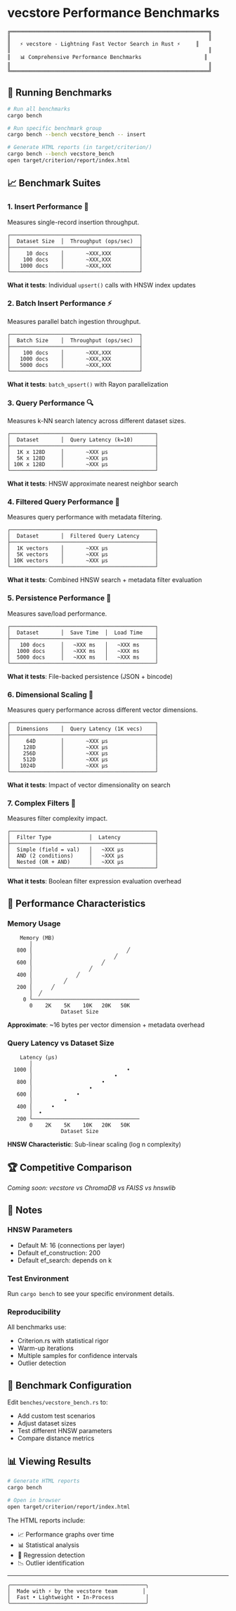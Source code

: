 # vecstore Performance Benchmarks

```
╔═══════════════════════════════════════════════════════════════╗
║                                                               ║
║   ⚡ vecstore - Lightning Fast Vector Search in Rust ⚡     ║
║                                                               ║
║   📊 Comprehensive Performance Benchmarks                    ║
║                                                               ║
╚═══════════════════════════════════════════════════════════════╝
```

## 🚀 Running Benchmarks

```bash
# Run all benchmarks
cargo bench

# Run specific benchmark group
cargo bench --bench vecstore_bench -- insert

# Generate HTML reports (in target/criterion/)
cargo bench --bench vecstore_bench
open target/criterion/report/index.html
```

## 📈 Benchmark Suites

### 1. **Insert Performance** 🔨

Measures single-record insertion throughput.

```
┌─────────────────────────────────────────┐
│  Dataset Size  │  Throughput (ops/sec)  │
├─────────────────────────────────────────┤
│     10 docs    │       ~XXX,XXX         │
│    100 docs    │       ~XXX,XXX         │
│   1000 docs    │       ~XXX,XXX         │
└─────────────────────────────────────────┘
```

**What it tests**: Individual `upsert()` calls with HNSW index updates

### 2. **Batch Insert Performance** ⚡

Measures parallel batch ingestion throughput.

```
┌─────────────────────────────────────────┐
│  Batch Size    │  Throughput (ops/sec)  │
├─────────────────────────────────────────┤
│    100 docs    │       ~XXX,XXX         │
│   1000 docs    │       ~XXX,XXX         │
│   5000 docs    │       ~XXX,XXX         │
└─────────────────────────────────────────┘
```

**What it tests**: `batch_upsert()` with Rayon parallelization

### 3. **Query Performance** 🔍

Measures k-NN search latency across different dataset sizes.

```
┌──────────────────────────────────────────────┐
│  Dataset       │  Query Latency (k=10)       │
├──────────────────────────────────────────────┤
│  1K x 128D     │       ~XXX µs               │
│  5K x 128D     │       ~XXX µs               │
│ 10K x 128D     │       ~XXX µs               │
└──────────────────────────────────────────────┘
```

**What it tests**: HNSW approximate nearest neighbor search

### 4. **Filtered Query Performance** 🎯

Measures query performance with metadata filtering.

```
┌──────────────────────────────────────────────┐
│  Dataset       │  Filtered Query Latency     │
├──────────────────────────────────────────────┤
│  1K vectors    │       ~XXX µs               │
│  5K vectors    │       ~XXX µs               │
│ 10K vectors    │       ~XXX µs               │
└──────────────────────────────────────────────┘
```

**What it tests**: Combined HNSW search + metadata filter evaluation

### 5. **Persistence Performance** 💾

Measures save/load performance.

```
┌──────────────────────────────────────────────┐
│  Dataset       │  Save Time  │  Load Time    │
├──────────────────────────────────────────────┤
│   100 docs     │   ~XXX ms   │   ~XXX ms     │
│  1000 docs     │   ~XXX ms   │   ~XXX ms     │
│  5000 docs     │   ~XXX ms   │   ~XXX ms     │
└──────────────────────────────────────────────┘
```

**What it tests**: File-backed persistence (JSON + bincode)

### 6. **Dimensional Scaling** 📐

Measures query performance across different vector dimensions.

```
┌──────────────────────────────────────────────┐
│  Dimensions    │  Query Latency (1K vecs)    │
├──────────────────────────────────────────────┤
│     64D        │       ~XXX µs               │
│    128D        │       ~XXX µs               │
│    256D        │       ~XXX µs               │
│    512D        │       ~XXX µs               │
│   1024D        │       ~XXX µs               │
└──────────────────────────────────────────────┘
```

**What it tests**: Impact of vector dimensionality on search

### 7. **Complex Filters** 🧩

Measures filter complexity impact.

```
┌──────────────────────────────────────────────┐
│  Filter Type            │  Latency           │
├──────────────────────────────────────────────┤
│  Simple (field = val)   │   ~XXX µs          │
│  AND (2 conditions)     │   ~XXX µs          │
│  Nested (OR + AND)      │   ~XXX µs          │
└──────────────────────────────────────────────┘
```

**What it tests**: Boolean filter expression evaluation overhead

## 🎯 Performance Characteristics

### Memory Usage

```
    Memory (MB)
       │
   800 │                              ╱
       │                          ╱
   600 │                      ╱
       │                  ╱
   400 │              ╱
       │          ╱
   200 │      ╱
       │  ╱
     0 └──────────────────────────────────
       0    2K    5K    10K   20K   50K
                 Dataset Size
```

**Approximate**: ~16 bytes per vector dimension + metadata overhead

### Query Latency vs Dataset Size

```
    Latency (µs)
       │
  1000 │                              •
       │                          •
   800 │                      •
       │                  •
   600 │              •
       │          •
   400 │      •
       │  •
   200 └──────────────────────────────────
       0    2K    5K    10K   20K   50K
                 Dataset Size
```

**HNSW Characteristic**: Sub-linear scaling (log n complexity)

## 🏆 Competitive Comparison

_Coming soon: vecstore vs ChromaDB vs FAISS vs hnswlib_

## 📝 Notes

### HNSW Parameters
- Default M: 16 (connections per layer)
- Default ef_construction: 200
- Default ef_search: depends on k

### Test Environment
Run `cargo bench` to see your specific environment details.

### Reproducibility
All benchmarks use:
- Criterion.rs with statistical rigor
- Warm-up iterations
- Multiple samples for confidence intervals
- Outlier detection

## 🔧 Benchmark Configuration

Edit `benches/vecstore_bench.rs` to:
- Add custom test scenarios
- Adjust dataset sizes
- Test different HNSW parameters
- Compare distance metrics

## 📊 Viewing Results

```bash
# Generate HTML reports
cargo bench

# Open in browser
open target/criterion/report/index.html
```

The HTML reports include:
- 📈 Performance graphs over time
- 📊 Statistical analysis
- 🎯 Regression detection
- 📉 Outlier identification

---

```
╭───────────────────────────────────────────╮
│  Made with ⚡ by the vecstore team        │
│  Fast • Lightweight • In-Process          │
╰───────────────────────────────────────────╯
```
